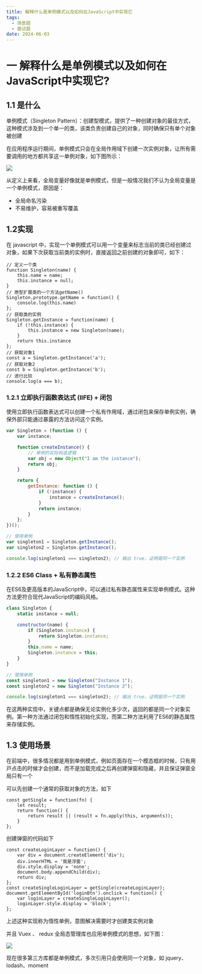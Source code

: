 ```yaml
---
title: 解释什么是单例模式以及如何在JavaScript中实现它
tags:
  - 场景题
  - 面试题
date: 2024-06-03
---
```

# 一 解释什么是单例模式以及如何在JavaScript中实现它?

## 1.1 是什么

单例模式（Singleton Pattern）：创建型模式，提供了⼀种创建对象的最佳⽅式，这种模式涉及到⼀个单⼀的类，该类负责创建⾃⼰的对象，同时确保只有单个对象被创建

在应⽤程序运⾏期间，单例模式只会在全局作⽤域下创建⼀次实例对象，让所有需要调⽤的地⽅都共享这⼀单例对象，如下图所⽰：

![](https://f.pz.al/pzal/2024/06/13/7eea5bc192d96.png)

从定义上来看，全局变量好像就是单例模式，但是⼀般情况我们不认为全局变量是⼀个单例模式，原因是：
- 全局命名污染
- 不易维护，容易被重写覆盖

## 1.2实现

在 javascript 中，实现⼀个单例模式可以⽤⼀个变量来标志当前的类已经创建过对象，如果下次获取当前类的实例时，直接返回之前创建的对象即可，如下：

```JS
// 定义⼀个类
function Singleton(name) {
	this.name = name;
	this.instance = null;
}
// 原型扩展类的⼀个⽅法getName()
Singleton.prototype.getName = function() {
	console.log(this.name)
};
// 获取类的实例
Singleton.getInstance = function(name) {
	if (!this.instance) {
		this.instance = new Singleton(name);
	}
	return this.instance
};
// 获取对象1
const a = Singleton.getInstance('a');
// 获取对象2
const b = Singleton.getInstance('b');
// 进⾏⽐较
console.log(a === b);
```

### 1.2.1 立即执行函数表达式 (IIFE) + 闭包

使用立即执行函数表达式可以创建一个私有作用域，通过闭包来保存单例实例，确保外部只能通过暴露的方法访问这个实例。

```js
var Singleton = (function () {
    var instance;

    function createInstance() {
        // 单例的实际构造逻辑
        var obj = new Object("I am the instance");
        return obj;
    }

    return {
        getInstance: function () {
            if (!instance) {
                instance = createInstance();
            }
            return instance;
        }
    };
})();

// 使用单例
var singleton1 = Singleton.getInstance();
var singleton2 = Singleton.getInstance();

console.log(singleton1 === singleton2); // 输出 true，证明是同一个实例
```

### 1.2.2 ES6 Class + 私有静态属性

在ES6及更高版本的JavaScript中，可以通过私有静态属性来实现单例模式。这种方法更符合现代JavaScript的编码风格。

```js
class Singleton {
    static instance = null;

    constructor(name) {
        if (Singleton.instance) {
            return Singleton.instance;
        }
        this.name = name;
        Singleton.instance = this;
    }
}

// 使用单例
const singleton1 = new Singleton("Instance 1");
const singleton2 = new Singleton("Instance 2");

console.log(singleton1 === singleton2); // 输出 true，证明是同一个实例
```

在这两种实现中，关键点都是确保无论实例化多少次，返回的都是同一个对象实例。第一种方法通过闭包和惰性初始化实现，而第二种方法利用了ES6的静态属性来存储实例。

## 1.3 使用场景

在前端中，很多情况都是⽤到单例模式，例如⻚⾯存在⼀个模态框的时候，只有⽤⼾点击的时候才会创建，⽽不是加载完成之后再创建弹窗和隐藏，并且保证弹窗全局只有⼀个

可以先创建⼀个通常的获取对象的⽅法，如下

```JS
const getSingle = function(fn) {
	let result;
	return function() {
		return result || (result = fn.apply(this, arguments));
	}
};
```

创建弹窗的代码如下

```JS
const createLoginLayer = function() {
	var div = document.createElement('div');
	div.innerHTML = '我是浮窗';
	div.style.display = 'none';
	document.body.appendChild(div);
	return div;
};
const createSingleLoginLayer = getSingle(createLoginLayer);
document.getElementById('loginBtn').onclick = function() {
	var loginLayer = createSingleLoginLayer();
	loginLayer.style.display = 'block';
};
```

上述这种实现称为惰性单例，意图解决需要时才创建类实例对象

并且 Vuex 、 redux 全局态管理库也应⽤单例模式的思想，如下图：

![](https://f.pz.al/pzal/2024/06/13/d8de2e7428720.png)

现在很多第三⽅库都是单例模式，多次引⽤只会使⽤同⼀个对象，如 jquery、lodash、moment